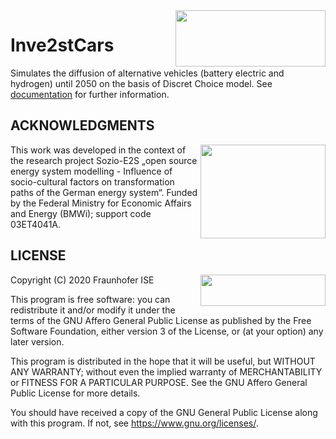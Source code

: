 <img align="right" width="240" height="90" src="https://github.com/CSenkpiel/Inve2stCars/blob/master/docs/source/images/Invest_Logo.jpg">


# Inve2stCars
Simulates the diffusion of alternative vehicles (battery electric and hydrogen) until 2050 on the basis of Discret Choice model. See [documentation](https://inve2st.readthedocs.io/en/latest/) for further information. 



ACKNOWLEDGMENTS
------------------

<img align="right" width="200" height="150" src="https://github.com/CSenkpiel/Inve2stCars/blob/master/docs/source/images/funding.PNG">

This work was developed in the context of the research project Sozio-E2S 
„open source energy system modelling - Influence of socio-cultural factors 
on transformation paths of the German energy system“. Funded by the 
Federal Ministry for Economic Affairs and Energy (BMWi); support code 
03ET4041A.




LICENSE
------
Copyright (C) 2020 Fraunhofer ISE
<img align="right" width="200" height="50" src="https://github.com/CSenkpiel/Inve2stCars/blob/master/docs/source/images/Fraunhofer-ISE-logo.png">

This program is free software: you can redistribute it and/or modify it under the terms of the GNU Affero General Public License as published by the Free Software Foundation, either version 3 of the License, or (at your option) any later version.

This program is distributed in the hope that it will be useful, but WITHOUT ANY WARRANTY; without even the implied warranty of MERCHANTABILITY or FITNESS FOR A PARTICULAR PURPOSE. See the GNU Affero General Public License for more details.

You should have received a copy of the GNU General Public License along with this program. If not, see https://www.gnu.org/licenses/.
